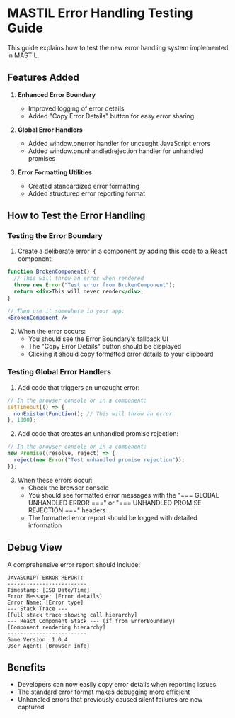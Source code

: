 # MASTIL Error Handling Testing Guide

This guide explains how to test the new error handling system implemented in MASTIL.

## Features Added

1. **Enhanced Error Boundary**
   - Improved logging of error details
   - Added "Copy Error Details" button for easy error sharing

2. **Global Error Handlers**
   - Added window.onerror handler for uncaught JavaScript errors
   - Added window.onunhandledrejection handler for unhandled promises

3. **Error Formatting Utilities**
   - Created standardized error formatting
   - Added structured error reporting format

## How to Test the Error Handling

### Testing the Error Boundary

1. Create a deliberate error in a component by adding this code to a React component:

```jsx
function BrokenComponent() {
  // This will throw an error when rendered
  throw new Error("Test error from BrokenComponent");
  return <div>This will never render</div>;
}

// Then use it somewhere in your app:
<BrokenComponent />
```

2. When the error occurs:
   - You should see the Error Boundary's fallback UI
   - The "Copy Error Details" button should be displayed
   - Clicking it should copy formatted error details to your clipboard

### Testing Global Error Handlers

1. Add code that triggers an uncaught error:

```javascript
// In the browser console or in a component:
setTimeout(() => {
  nonExistentFunction(); // This will throw an error
}, 1000);
```

2. Add code that creates an unhandled promise rejection:

```javascript
// In the browser console or in a component:
new Promise((resolve, reject) => {
  reject(new Error("Test unhandled promise rejection"));
});
```

3. When these errors occur:
   - Check the browser console
   - You should see formatted error messages with the "=== GLOBAL UNHANDLED ERROR ===" or "=== UNHANDLED PROMISE REJECTION ===" headers
   - The formatted error report should be logged with detailed information

## Debug View

A comprehensive error report should include:

```
JAVASCRIPT ERROR REPORT:
-------------------------
Timestamp: [ISO Date/Time]
Error Message: [Error details]
Error Name: [Error type]
--- Stack Trace ---
[Full stack trace showing call hierarchy]
--- React Component Stack --- (if from ErrorBoundary)
[Component rendering hierarchy]
-------------------------
Game Version: 1.0.4
User Agent: [Browser info]
```

## Benefits

- Developers can now easily copy error details when reporting issues
- The standard error format makes debugging more efficient
- Unhandled errors that previously caused silent failures are now captured 